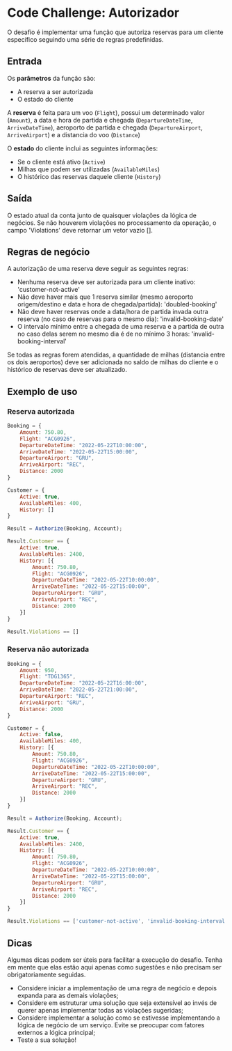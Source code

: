 # Code Challenge: Autorizador

O desafio é implementar uma função que autoriza reservas para um cliente específico seguindo uma série de regras predefinidas.

## Entrada

Os **parâmetros** da função são:
- A reserva a ser autorizada
- O estado do cliente

A **reserva** é feita para um voo (`Flight`), possui um determinado valor (`Amount`), a data e hora de partida e chegada (`DepartureDateTime`, `ArriveDateTime`), aeroporto de partida e chegada (`DepartureAirport`, `ArriveAirport`) e a distancia do voo (`Distance`)

O **estado** do cliente inclui as seguintes informações:
- Se o cliente está ativo (`Active`)
- Milhas que podem ser utilizadas (`AvailableMiles`)
- O histórico das reservas daquele cliente (`History`)

## Saída

O estado atual da conta junto de quaisquer violações da lógica de negócios. Se não houverem violações no processamento da operação, o campo 'Violations' deve retornar um vetor vazio [].

## Regras de negócio

A autorização de uma reserva deve seguir as seguintes regras:

- Nenhuma reserva deve ser autorizada para um cliente inativo: 'customer-not-active'
- Não deve haver mais que 1 reserva similar (mesmo aeroporto origem/destino e data e hora de chegada/partida): 'doubled-booking'
- Não deve haver reservas onde a data/hora de partida invada outra reserva (no caso de reservas para o mesmo dia): 'invalid-booking-date'
- O intervalo mínimo entre a chegada de uma reserva e a partida de outra no caso delas serem no mesmo dia é de no mínimo 3 horas: 'invalid-booking-interval'

Se todas as regras forem atendidas, a quantidade de milhas (distancia entre os dois aeroportos) deve ser adicionada no saldo de milhas do cliente e o histórico de reservas deve ser atualizado.

## Exemplo de uso

### Reserva autorizada

```javascript
Booking = {
	Amount: 750.80,
	Flight: "ACG0926",
	DepartureDateTime: "2022-05-22T10:00:00",
	ArriveDateTime: "2022-05-22T15:00:00",
	DepartureAirport: "GRU",
	ArriveAirport: "REC",
	Distance: 2000
}

Customer = {
	Active: true,
	AvailableMiles: 400,
	History: []
}

Result = Authorize(Booking, Account);

Result.Customer == {
	Active: true,
	AvailableMiles: 2400,
	History: [{
		Amount: 750.80,
		Flight: "ACG0926",
		DepartureDateTime: "2022-05-22T10:00:00",
		ArriveDateTime: "2022-05-22T15:00:00",
		DepartureAirport: "GRU",
		ArriveAirport: "REC",
		Distance: 2000
	}]
}

Result.Violations == []
```

### Reserva não autorizada

```javascript
Booking = {
	Amount: 950,
	Flight: "TDG1365",
	DepartureDateTime: "2022-05-22T16:00:00",
	ArriveDateTime: "2022-05-22T21:00:00",
	DepartureAirport: "REC",
	ArriveAirport: "GRU",
	Distance: 2000
}

Customer = {
	Active: false,
	AvailableMiles: 400,
	History: [{
		Amount: 750.80,
		Flight: "ACG0926",
		DepartureDateTime: "2022-05-22T10:00:00",
		ArriveDateTime: "2022-05-22T15:00:00",
		DepartureAirport: "GRU",
		ArriveAirport: "REC",
		Distance: 2000
	}]
}

Result = Authorize(Booking, Account);

Result.Customer == {
	Active: true,
	AvailableMiles: 2400,
	History: [{
		Amount: 750.80,
		Flight: "ACG0926",
		DepartureDateTime: "2022-05-22T10:00:00",
		ArriveDateTime: "2022-05-22T15:00:00",
		DepartureAirport: "GRU",
		ArriveAirport: "REC",
		Distance: 2000
	}]
}

Result.Violations == ['customer-not-active', 'invalid-booking-interval']
```

## Dicas

Algumas dicas podem ser úteis para facilitar a execução do desafio. Tenha em mente que elas estão aqui apenas como sugestões e não precisam ser obrigatoriamente seguidas.

- Considere iniciar a implementação de uma regra de negócio e depois expanda para as demais violações;
- Considere em estruturar uma solução que seja extensível ao invés de querer apenas implementar todas as violações sugeridas;
- Considere implementar a solução como se estivesse implementando a lógica de negócio de um serviço. Evite se preocupar com fatores externos a lógica principal;
- Teste a sua solução!
